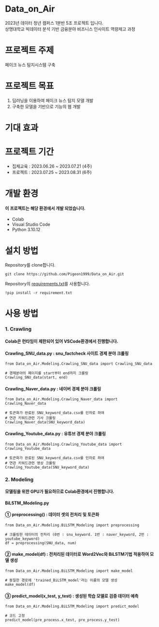 # Data_on_Air
2023년 데이터 청년 캠퍼스 1분반 5조 프로젝트 입니다.   
상명대학교 빅데이터 분석 기반 금융분야 비즈니스 인사이트 역량제고 과정

# 프로젝트 주제
페이크 뉴스 탐지시스템 구축

# 프로젝트 목표 
1. 딥러닝을 이용하여 페이크 뉴스 탐지 모델 개발
2. 구축한 모델을 기반으로 기능의 웹 개발

# 기대 효과 

# 프로젝트 기간 
- 집체교육 : 2023.06.26 ~ 2023.07.21 (4주)
- 프로젝트 : 2023.07.25 ~ 2023.08.31 (6주)

# 개발 환경 
#### 이 프로젝트는 해당 환경에서 개발 되었습니다.
- Colab
- Visual Studio Code
- Python 3.10.12


# 설치 방법
Repository를 clone합니다. 
```
git clone https://github.com/Pigeon1999/Data_on_Air.git
```

Repository의 [requirements.txt](https://github.com/Pigeon1999/Data_on_Air/blob/main/requirements.txt)를 사용합니다. 
```
!pip install -r requirement.txt
```

# 사용 방법
### 1. Crawling 
#### Colab은 런타임이 제한되어 있어 VSCode환경에서 진행합니다.

#### Crawling_SNU_data.py : snu_factcheck 사이트 경제 분야 크롤링 
```
from Data_on_Air.Modeling.Crawling_SNU_data import Crawling_SNU_data

# 경제분야의 페이지를 start부터 end까지 크롤링
Crawling_SNU_data(start, end)
```

#### Crawling_Naver_data.py : 네이버 경제 분야 크롤링 
```
from Data_on_Air.Modeling.Crawling_Naver_data import Crawling_Naver_data

# 토큰화가 완료된 SNU_keyword_data.csv를 인자로 하여
# 연관 키워드관련 기사 크롤링
Crawling_Naver_data(SNU_keyword_data)
```

#### Crawling_Youtube_data.py : 유튜브 경제 분야 크롤링 
```
from Data_on_Air.Modeling.Crawling_Youtube_data import Crawling_Youtube_data

# 토큰화가 완료된 SNU_keyword_data.csv를 인자로 하여
# 연관 키워드관련 영상 크롤링  
Crawling_Youtube_data(SNU_keyword_data)
```

### 2. Modeling 
#### 모델링을 위한 GPU가 필요하므로 Colab환경에서 진행합니다. 
#### BiLSTM_Modeling.py 
#### ① preprocessing() : 데이터 셋의 전처리 및 토큰화
```
from Data_on_Air.Modeling.BiLSTM_Modeling import preprocessing

# 크롤링한 데이터의 전처리 (0번 : snu_keyword. 1번 : naver_keyword, 2번 : youtube_keyword)
df = preprocessing(SNU_data, num)
```

#### ② make_model(df) : 전처리된 데이터로 Word2Vec와 BiLSTM기법 적용하여 모델 생성 
```
from Data_on_Air.Modeling.BiLSTM_Modeling import make_model

# 동일한 경로에 'trained_BiLSTM_model'라는 이름의 모델 생성
make_model(df)
```

#### ③ predict_model(x_test, y_test) : 생성된 학습 모델로 검증 데이터 예측 
```
from Data_on_Air.Modeling.BiLSTM_Modeling import predict_model

# 코드 고정 
predict_model(pre_process.x_test, pre_process.y_test)
```
